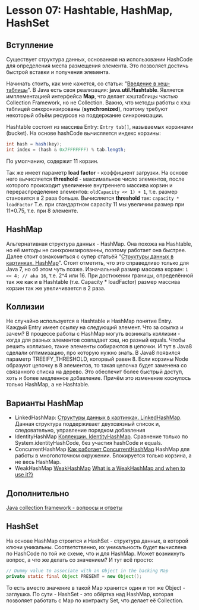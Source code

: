 # Lesson 07: Hashtable, HashMap, HashSet

## Вступление
Существует структура данных, основанная на использовании HashCode для определения места размещения элемента. Это позволяет достичь быстрой вставки и получения элемента.

Начинать стоить, как мне кажется, со статьи: "[Введение в хеш-таблицы](https://bitsofmind.wordpress.com/2008/07/28/introduction_in_hash_tables/amp/)".
В Java есть своя реализация: **java.util.Hashtable**. Является имплементацией интерфейса **Map**, что делает хэштаблицы частью Collection Framework, но не Сollection.
Важно, что методы работы с хэш таблицей синхронизированы (**synchronized**), поэтому требуют некоторый объём ресурсов на поддержание синхронизации.

Hashtable состоит из массива Entry: ```Entry tab[]```, называемых корзинами (bucket).
На основе hashCode вычисляется индекс корзины:
```java
int hash = hash(key);
int index = (hash & 0x7FFFFFFF) % tab.length;
```
По умолчанию, содержит 11 корзин.

Так же имеет параметр **load factor** - коэффициент загрузки.
На основе него вычисляется **threshold** - максимальное число элементов, после которого происходит увеличение внутреннего массива корзин и перераспределение элементов:
```oldCapacity << 1) + 1```, т.е. размер становится в 2 раза больше.
Вычисляется **threshold** так: ```сapacity * loadFactor```
Т.е. при стандартном capacity 11 мы увеличим размер при 11*0.75, т.е. при 8 элементе.

## HashMap
Альтернативная структура данных - HashMap.
Она похожа на Hashtable, но её методы не синхронизированны, поэтому работает она быстрее.
Далее стоит ознакомиться с супер статьёй "[Структуры данных в картинках. HashMap](https://habrahabr.ru/post/128017/)". Стоит отметить, что это справедливо только для Java 7, но об этом чуть позже.
Изначальный размер массива корзин: ```1 << 4; // aka 16```, т.е. 2^4 или 16.
При достижении границы, определённой так же как и в Hashtable (т.е. Capacity * loadFactor) размер массива корзин так же увеличивается в 2 раза.

## Коллизии
Не случайно используется в Hashtable и HashMap понятие Entry. Каждый Entry имеет ссылку на следующий элемент. Что за ссылка и зачем?
В процессе работы с HashMap могуть возникать коллизии - когда для разных элементов совпадает хэш, но разный equals. Чтобы решить коллизию, такие элементы собираются в цепочки.
И тут в Java8 сделали оптимизацию, про которую нужно знать.
В Java8 появился параметр TREEIFY_THRESHOLD, которвый равен 8.
Если корзины Node образуют цепочку в 8 элементов, то такая цепочка будет заменена со связанного списка на дерево. Это обеспечит более быстрый доступ, хоть и более медленное добавление. Причём это изменение коснулось только HashMap, а не Hashtable.

## Варианты HashMap
- LinkedHashMap:
[Структуры данных в картинках. LinkedHashMap](https://habrahabr.ru/post/129037/).
Данная структура поддерживает двухсвязный список и, следовательно, управление порядком добавления
- IdentityHashMap
[Коллекции. IdentityHashMap](http://proselyte.net/tutorials/java-core/collections-framework/identity-hashmap/).
Сравнение только по System.identityHashCode, без участия hashCode и equals.
- ConcurrentHashMap
[Как работает ConcurrentHashMap](https://habrahabr.ru/post/132884/)
HashMap для работы в многопоточном окружении. Блокируется только корзина, а не весь HashMap.
- WeakHashMap
[WeakHashMap](http://www.quizful.net/question/R8HQemisvZG9)
[What is a WeakHashMap and when to use it?}](https://stackoverflow.com/questions/5511279/what-is-a-weakhashmap-and-when-to-use-it)

## Дополнительно
[Java collection framework - вопросы и ответы](https://jsehelper.blogspot.ru/2016/01/java-collections-framework-3.html)

## HashSet
На основе HashMap строится и HashSet - структура данных, в которой ключи уникальны.
Соответственно, их уникальность будет вычислена по HashCode по той же схеме, что и для HashMap.
Может возникнуть вопрос, а что же делать со значением? И тут всё просто:
```java
// Dummy value to associate with an Object in the backing Map
private static final Object PRESENT = new Object();
```
То есть вместо значение в такой Map хранится один и тот же Object - заглушка.
По сути - HashSet - это обёртка над HashMap, которая позволяет работать с Map по контракту Set, что делает её Collection.